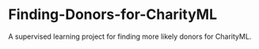 # Finding-Donors-for-CharityML
A supervised learning project for finding more likely donors for CharityML.
